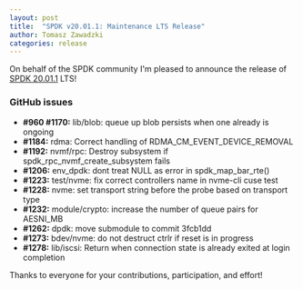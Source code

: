 ```yaml
---
layout: post
title:  "SPDK v20.01.1: Maintenance LTS Release"
author: Tomasz Zawadzki
categories: release
---
```


On behalf of the SPDK community I'm pleased to announce the release of [SPDK 20.01.1](https://github.com/spdk/spdk/releases/tag/v20.01.1) LTS!

### GitHub issues
- **#960 #1170:** lib/blob: queue up blob persists when one already is ongoing
- **#1184:** rdma: Correct handling of RDMA_CM_EVENT_DEVICE_REMOVAL
- **#1192:** nvmf/rpc: Destroy subsystem if spdk_rpc_nvmf_create_subsystem fails
- **#1206:** env_dpdk: dont treat NULL as error in spdk_map_bar_rte()
- **#1223:** test/nvme: fix correct controllers name in nvme-cli cuse test
- **#1228:** nvme: set transport string before the probe based on transport type
- **#1232:** module/crypto: increase the number of queue pairs for AESNI_MB
- **#1262:** dpdk: move submodule to commit 3fcb1dd
- **#1273:** bdev/nvme: do not destruct ctrlr if reset is in progress
- **#1278:** lib/iscsi: Return when connection state is already exited at login completion

Thanks to everyone for your contributions, participation, and effort!
